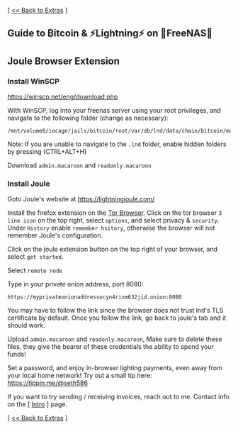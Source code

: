 [ [<< Back to Extras](https://github.com/seth586/guides/blob/master/FreeNAS/extras.md) ]

## Guide to ₿itcoin & ⚡Lightning️⚡ on 🦈FreeNAS🦈

## Joule Browser Extension

### Install WinSCP
https://winscp.net/eng/download.php

With WinSCP, log into your freenas server using your root privileges, and navigate to the following folder (change as necessary):
```
/mnt/volume0/iocage/jails/bitcoin/root/var/db/lnd/data/chain/bitcoin/mainnet
```
Note: If you are unable to navigate to the `.lnd` folder, enable hidden folders by pressing (CTRL+ALT+H)

Download `admin.macaroon` and `readonly.macaroon`

### Install Joule

Goto Joule's website at https://lightningjoule.com/

Install the firefox extension on the [Tor Browser](https://www.torproject.org/download/). Click on the tor browser `3 line icon` on the top right, select `options`, and select privacy & `security`. Under `History` enable `remember hsitory`, otherwise the browser will not remember Joule's configuration.

Click on the joule extension button on the top right of your browser, and select `get started`. 

Select `remote node`

Type in your private onion address, port 8080:
```
https://myprivateonionaddressocyn4rixm632jid.onion:8080
```

You may have to follow the link since the browser does not trust lnd's TLS certificate by default. Once you follow the link, go back to joule's tab and it should work.

Upload `admin.macaroon` and `readonly.macaroon`, Make sure to delete these files, they give the bearer of these credentials the ability to spend your funds!

Set a password, and enjoy in-browser lighting payments, even away from your local home network! Try out a small tip here:
https://tippin.me/@seth586

If you want to try sending / receiving invoices, reach out to me. Contact info on the [ [Intro](README.md) ] page.

[ [<< Back to Extras](https://github.com/seth586/guides/blob/master/FreeNAS/extras.md) ]
